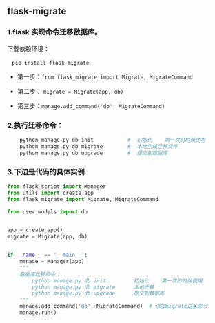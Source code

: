 ## flask-migrate

### 1.flask 实现命令迁移数据库。

下载依赖环境：

​	   ` pip install flask-migrate`

- 第一步：`from flask_migrate import Migrate, MigrateCommand   `

- 第二步： `migrate = Migrate(app, db)   `

- 第三步：`manage.add_command('db', MigrateCommand) `

### 2.执行迁移命令：

```python
	python manage.py db init           #  初始化    第一次的时候使用
    python manage.py db migrate        #  本地生成迁移文件
    python manage.py db upgrade        #  提交到数据库
```
### 3.下边是代码的具体实例

``` python
from flask_script import Manager
from utils import create_app
from flask_migrate import Migrate, MigrateCommand   

from user.models import db


app = create_app()
migrate = Migrate(app, db)         


if __name__ == '__main__':
    manage = Manager(app)
    """
    数据库迁移命令：
        python manage.py db init         初始化    第一次的时候使用
        python manage.py db migrate      本地迁移
        python manage.py db upgrade      提交到数据库
    """
    manage.add_command('db', MigrateCommand)  # 添加migrate这条命令    
    manage.run()
```

